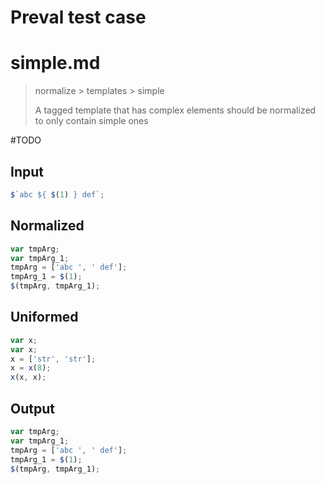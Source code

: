 # Preval test case

# simple.md

> normalize > templates > simple
>
> A tagged template that has complex elements should be normalized to only contain simple ones

#TODO

## Input

`````js filename=intro
$`abc ${ $(1) } def`;
`````

## Normalized

`````js filename=intro
var tmpArg;
var tmpArg_1;
tmpArg = ['abc ', ' def'];
tmpArg_1 = $(1);
$(tmpArg, tmpArg_1);
`````

## Uniformed

`````js filename=intro
var x;
var x;
x = ['str', 'str'];
x = x(8);
x(x, x);
`````

## Output

`````js filename=intro
var tmpArg;
var tmpArg_1;
tmpArg = ['abc ', ' def'];
tmpArg_1 = $(1);
$(tmpArg, tmpArg_1);
`````
